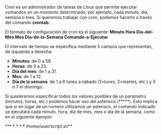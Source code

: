 Cron es un administrador de tareas de Linux que permite ejecutar comandos en un momento determinado, por ejemplo, cada minuto, día, semana o mes. Si queremos trabajar con cron, podemos hacerlo a través del comando **crontab**.

El formato de configuración de cron es el siguiente: **Minuto Hora Dia-del-Mes Mes Dia-de-la-Semana Comando-a-Ejecutar**

El intervalo de tiempo se especifica mediante 5 campos que representan, de izquierda a derecha:

- **Minutos**: de 0 a 59.
- **Horas**: de 0 a 23.
- **Día del mes**: de 1 a 31.
- **Mes**: de 1 a 12.
- **Día de la semana**: de 1 a 6 lunes a sábado (1=lunes, 2=martes, etc.) y 0 o 7 el domingo.

Si quisiéramos especificar todos los valores posibles de un parámetro (minutos, horas, etc.) podemos hacer uso del asterisco (*****). Esto implica que si en lugar de un número utilizamos un asterisco, el comando indicado se ejecutará cada minuto, hora, día de mes, mes o día de la semana, como en el siguiente ejemplo:

*** * * * * /home/user/script.sh**